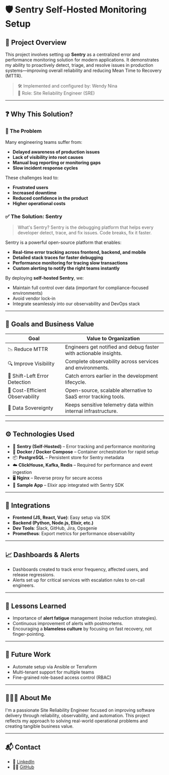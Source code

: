 # 🛡️ Sentry Self-Hosted Monitoring Setup

## 📌 Project Overview

This project involves setting up **Sentry** as a centralized error and performance monitoring solution for modern applications. It demonstrates my ability to proactively detect, triage, and resolve issues in production systems—improving overall reliability and reducing Mean Time to Recovery (MTTR). 

> 🛠️ Implemented and configured by: Wendy Nina  
> 🧠 Role: Site Reliability Engineer (SRE)

---

## ❓ Why This Solution?

### 🚨 The Problem
Many engineering teams suffer from:
- **Delayed awareness of production issues**
- **Lack of visibility into root causes**
- **Manual bug reporting or monitoring gaps**
- **Slow incident response cycles**

These challenges lead to:
- **Frustrated users**
- **Increased downtime**
- **Reduced confidence in the product**
- **Higher operational costs**

### ✅ The Solution: Sentry

> What's Sentry?
Sentry is the debugging platform that helps every developer detect, trace, and fix issues. Code breaks, fix it faster.

        
Sentry is a powerful open-source platform that enables:
- **Real-time error tracking across frontend, backend, and mobile**
- **Detailed stack traces for faster debugging**
- **Performance monitoring for tracing slow transactions**
- **Custom alerting to notify the right teams instantly**

By deploying **self-hosted Sentry**, we:
- Maintain full control over data (important for compliance-focused environments)
- Avoid vendor lock-in
- Integrate seamlessly into our observability and DevOps stack

---

## 🎯 Goals and Business Value

| Goal                             | Value to Organization                                              |
|----------------------------------|---------------------------------------------------------------------|
| 📉 Reduce MTTR                   | Engineers get notified and debug faster with actionable insights.  |
| 🔍 Improve Visibility            | Complete observability across services and environments.           |
| 🧪 Shift-Left Error Detection    | Catch errors earlier in the development lifecycle.                 |
| 💼 Cost-Efficient Observability  | Open-source, scalable alternative to SaaS error tracking tools.    |
| 🔐 Data Sovereignty              | Keeps sensitive telemetry data within internal infrastructure.     |

---

## ⚙️ Technologies Used

- 🔧 **Sentry (Self-Hosted)** – Error tracking and performance monitoring
- 🐳 **Docker / Docker Compose** – Container orchestration for rapid setup
- 📦 **PostgreSQL** – Persistent store for Sentry metadata
- ☁️ **ClickHouse, Kafka, Redis** – Required for performance and event ingestion
- 🖥️ **Nginx** – Reverse proxy for secure access
- 🧪 **Sample App** – Elixir app integrated with Sentry SDK


---

## 🔌 Integrations

* **Frontend (JS, React, Vue)**: Easy setup via SDK
* **Backend (Python, Node.js, Elixir, etc.)**
* **Dev Tools**: Slack, GitHub, Jira, Opsgenie
* **Prometheus**: Export metrics for performance observability

---

## 📈 Dashboards & Alerts

* Dashboards created to track error frequency, affected users, and release regressions.
* Alerts set up for critical services with escalation rules to on-call engineers.

---

## 🧠 Lessons Learned

* Importance of **alert fatigue** management (noise reduction strategies).
* Continuous improvement of alerts with postmortems.
* Encouraging a **blameless culture** by focusing on fast recovery, not finger-pointing.

---

## 🏁 Future Work

* Automate setup via Ansible or Terraform
* Multi-tenant support for multiple teams
* Fine-grained role-based access control (RBAC)

---

## 👩🏾‍💻 About Me

I'm a passionate Site Reliability Engineer focused on improving software delivery through reliability, observability, and automation. This project reflects my approach to solving real-world operational problems and creating tangible business value.

---

## 📬 Contact

* 🔗 [LinkedIn](https://www.linkedin.com/in/wendy-nina/)
* 🧑‍💻 [GitHub](https://github.com/NinaWendy)
